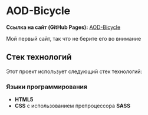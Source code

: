 # AOD-Bicycle

**Ссылка на сайт (GitHub Pages):** [AOD-Bicycle](https://abdullahalimov.github.io/AOD-Bicycle/)

Мой первый сайт, так что не берите его во внимание

## Стек технологий

Этот проект использует следующий стек технологий:

### Языки программирования

- **HTML5**
- **CSS** с использованием препроцессора **SASS**
